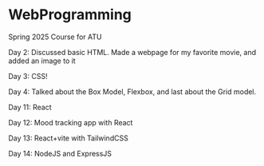 # WebProgramming
Spring 2025 Course for ATU

Day 2: Discussed basic HTML. Made a webpage for my favorite movie, and added an image to it

Day 3: CSS!

Day 4: Talked about the Box Model, Flexbox, and last about the Grid model.

Day 11: React

Day 12: Mood tracking app with React

Day 13: React+vite with TailwindCSS

Day 14: NodeJS and ExpressJS